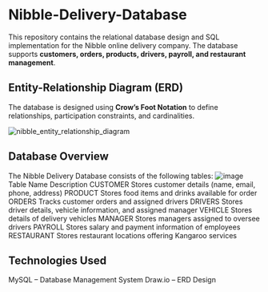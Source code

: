 # Nibble-Delivery-Database
This repository contains the relational database design and SQL implementation for the Nibble online delivery company. The database supports **customers, orders, products, drivers, payroll, and restaurant management**.  

## Entity-Relationship Diagram (ERD)  
The database is designed using **Crow’s Foot Notation** to define relationships, participation constraints, and cardinalities. 

![nibble_entity_relationship_diagram](https://github.com/user-attachments/assets/30c3477f-8b11-4a83-8510-887fae11089c)

## Database Overview
The Nibble Delivery Database consists of the following tables:
![image](https://github.com/user-attachments/assets/957783be-4537-46fe-ba76-46d90799d1bc)
Table Name	Description
CUSTOMER	Stores customer details (name, email, phone, address)
PRODUCT	Stores food items and drinks available for order
ORDERS	Tracks customer orders and assigned drivers
DRIVERS	Stores driver details, vehicle information, and assigned manager
VEHICLE	Stores details of delivery vehicles
MANAGER	Stores managers assigned to oversee drivers
PAYROLL	Stores salary and payment information of employees
RESTAURANT	Stores restaurant locations offering Kangaroo services

## Technologies Used
MySQL – Database Management System
Draw.io – ERD Design

